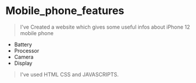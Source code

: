 # Mobile_phone_features
> I've Created a website which gives some useful infos about iPhone 12 mobile phone
- Battery
- Processor
- Camera
- Display
> I've used HTML CSS and JAVASCRIPTS.
